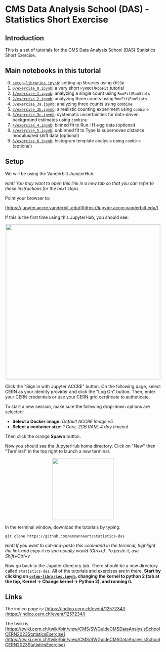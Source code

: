 # CMS Data Analysis School (DAS) - Statistics Short Exercise

## Introduction

This is a set of tutorials for the CMS Data Analysis School (DAS) Statistics Short Exercise. 

## Main notebooks in this tutorial

 0. [`setup-libraries.ipynb`](setup-libraries.ipynb): setting up libraries using `CMSSW`
 1. [`0/exercise_0.ipynb`](0/exercise_0.ipynb): a very short `PyROOT`/`RooFit` tutorial
 2. [`1/exercise_1.ipynb`](1/exercise_1.ipynb): analyzing a single count using `RooFit`/`RooStats` 
 3. [`2/exercise_2.ipynb`](2/exercise_2.ipynb): analyzing three counts using `RooFit`/`RooStats`
 4. [`3/exercise_3a.ipynb`](3/exercise_3a.ipynb): analyzing three counts using `combine`
 5. [`3/exercise_3b.ipynb`](3/exercise_3b.ipynb): a realistic counting experiment using `combine`
 6. [`3/exercise_3c.ipynb`](3/exercise_3c.ipynb): systematic uncertainties for data-driven background estimates using `combine`
 7. [`4/exercise_4.ipynb`](4/exercise_4.ipynb): binned fit to Run I H->gg data (optional)
 8. [`5/exercise_5.ipynb`](5/exercise_5.ipynb): unbinned fit to Type Ia supernovae distance modulus/red shift data (optional)
 9. [`6/exercise_6.ipynb`](6/exercise_6.ipynb): histogram template analysis using `combine` (optional)
 
## Setup

We will be using the Vanderbilt JupyterHub. 

*Hint! You may want to open this link in a new tab so that you can refer to these instructions for the next steps.*

Point your browser to:

[https://jupyter.accre.vanderbilt.edu/](https://jupyter.accre.vanderbilt.edu/)


If this is the first time using this JupyterHub, you should see:

<p align="center">
  <img src="vanderbilt.png" width="500"/>
</p>

Click the "Sign in with Jupyter ACCRE" button. On the following page, select CERN as your identity provider and click the "Log On" button. Then, enter your CERN credentials or use your CERN grid certificate to autheticate.  

To start a new session, make sure the following drop-down options are selected:
* **Select a Docker image:** *Default ACCRE Image v5*
* **Select a container size:** *1 Core, 2GB RAM, 4 day timeout*

Then click the orange **Spawn** button.

Now you should see the JupyterHub home directory. Click on "New" then "Terminal" in the top right to launch a new terminal.

<p align="center">
  <img src="new_terminal.png" width="200"/>
</p>

In the terminal window, download the tutorials by typing:

```
git clone https://github.com/emcannaert/statistics-das
```

*Hint! If you want to cut-and-paste this command in the terminal, highlight the link and copy it as you usually would (Ctrl+c). To paste it, use Shift+Ctrl+v*

Now go back to the Jupyter directory tab. There should be a new directory called `statistics-das`. All of the tutorials and exercises are in there.  **Start by clicking on [`setup-libraries.ipynb`](setup-libraries.ipynb), changing the kernel to python 2 (tab at the top, Kernel -> Change kernel -> Python 2), and running it.**

## Links

The indico page is: [https://indico.cern.ch/event/1257234/](https://indico.cern.ch/event/1257234/)

The twiki is: [https://twiki.cern.ch/twiki/bin/view/CMS/SWGuideCMSDataAnalysisSchoolCERN2023StatisticsExercise](https://twiki.cern.ch/twiki/bin/view/CMS/SWGuideCMSDataAnalysisSchoolCERN2023StatisticsExercise)

